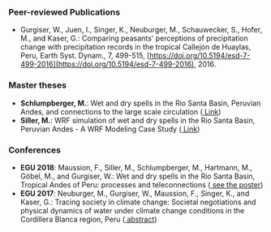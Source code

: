 ### Peer-reviewed Publications

- Gurgiser, W., Juen, I., Singer, K., Neuburger, M., Schauwecker, S., Hofer, M., and Kaser, G.: Comparing peasants' perceptions of precipitation change with precipitation records in the tropical Callejón de Huaylas, Peru, Earth Syst. Dynam., 7, 499-515, [https://doi.org/10.5194/esd-7-499-2016](https://doi.org/10.5194/esd-7-499-2016), 2016.

### Master theses

- **Schlumpberger, M.**: Wet and dry spells in the Rio Santa Basin, Peruvian Andes, and connections to the large scale circulation ([<i class="fa fa-file-pdf-o" aria-hidden="true"></i> Link](http://diglib.uibk.ac.at/urn:nbn:at:at-ubi:1-6985))
- **Siller, M.**: WRF simulation of wet and dry spells in the Rio Santa Basin, Peruvian Andes - A WRF Modeling Case Study ([<i class="fa fa-file-pdf-o" aria-hidden="true"></i> Link](http://diglib.uibk.ac.at/urn:nbn:at:at-ubi:1-7816))

### Conferences

- **EGU 2018**: Maussion, F., Siller, M., Schlumpberger, M., Hartmann, M., Göbel, M.,  and Gurgiser, W.:
  Wet and dry spells in the Rio Santa Basin, Tropical Andes of Peru: processes and teleconnections
  ([<i class="fa fa-file-pdf-o" aria-hidden="true"></i> see the poster](https://fabienmaussion.info/2018/04/06/egu-2018/))
- **EGU 2017**: Neuburger, M., Gurgiser, W., Maussion, F., Singer, K., and Kaser, G.:
  Tracing society in climate change: Societal negotiations and physical dynamics of water
  under climate change conditions in the Cordillera Blanca region, Peru
  ([<i class="fa fa-file-pdf-o" aria-hidden="true"></i> abstract](https://meetingorganizer.copernicus.org/EGU2017/EGU2017-3910.pdf))
